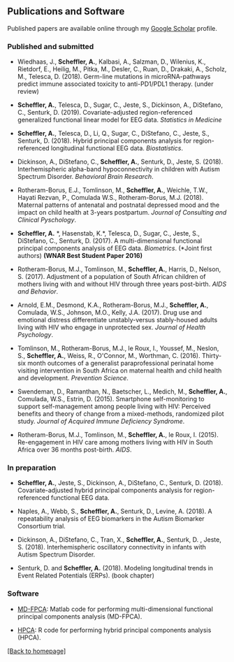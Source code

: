 ## Publications and Software

Published papers are available online through my [Google Scholar](https://scholar.google.com/citations?user=4aba0JUAAAAJ&hl=en) profile.

### Published and submitted

* Wiedhaas, J., __Scheffler, A.__, Kalbasi, A., Salzman, D., Wilenius, K., Rietdorf, E., Heilig, M., Pitka, M., Desler, C., Ruan, D., Drakaki, A., Scholz, M., Telesca, D. (2018). Germ-line mutations in microRNA-pathways predict immune associated toxicity to anti-PD1/PDL1 therapy. (under review)

* __Scheffler, A.__, Telesca, D., Sugar, C., Jeste, S., Dickinson, A., DiStefano, C.,  Senturk, D. (2019). Covariate-adjusted region-referenced generalized functional linear model for EEG data. _Statistics in Medicine_ 

* __Scheffler, A.__, Telesca, D., Li, Q.,  Sugar, C., DiStefano, C., Jeste, S., Senturk, D. (2018). Hybrid principal components analysis for region-referenced longitudinal functional EEG data. _Biostatistics_.

* Dickinson, A., DiStefano, C., __Scheffler, A.__,  Senturk, D., Jeste, S. (2018). Interhemispheric alpha-band hypoconnectivity in children with Autism Spectrum Disorder. _Behavioral Brain Research_.

* Rotheram-Borus, E.J., Tomlinson, M., __Scheffler, A.__, Weichle, T.W., Hayati Rezvan, P., Comulada W.S., Rotheram-Borus, M.J. (2018). Maternal patterns of antenatal and postnatal depressed mood and the impact on child health at 3-years postpartum. _Journal of Consulting and Clinical Pyschology_.

* __Scheffler, A.__ \*, Hasenstab, K.\*, Telesca, D., Sugar, C., Jeste, S., DiStefano, C.,  Senturk, D. (2017). A multi-dimensional functional principal components analysis of EEG data. _Biometrics_. (\*Joint first authors) __(WNAR Best Student Paper 2016)__

* Rotheram-Borus, M.J., Tomlinson, M., __Scheffler, A.__, Harris, D., Nelson, S. (2017). Adjustment of a population of South African children of mothers living with and without HIV through three years post-birth. _AIDS and Behavior_.

* Arnold, E.M., Desmond, K.A., Rotheram-Borus, M.J., __Scheffler, A.__, Comulada, W.S., Johnson, M.O., Kelly, J.A. (2017). Drug use and emotional distress differentiate unstably-versus stably-housed adults living with HIV who engage in unprotected sex. _Journal of Health Psychology_.

* Tomlinson, M., Rotheram-Borus, M.J., le Roux, I., Youssef, M., Neslon, S., __Scheffler, A.__, Weiss, R., O'Connor, M., Worthman, C. (2016). Thirty-six month outcomes of a generalist paraprofessional perinatal home visiting intervention in South Africa on maternal health and child health and development. _Prevention Science_.

* Swendeman, D., Ramanthan, N., Baetscher, L., Medich, M., __Scheffler, A.__, Comulada, W.S., Estrin, D. (2015). Smartphone self-monitoring to support self-management among people living with HIV: Perceived benefits and theory of change from a mixed-methods, randomized pilot study. _Journal of Acquired Immune Deficiency Syndrome_. 

* Rotheram-Borus, M.J., Tomlinson, M., __Scheffler, A.__, le Roux, I. (2015). Re-engagement in HIV care among mothers living with HIV in South Africa over 36 months post-birth. _AIDS_.


### In preparation

* __Scheffler, A.__, Jeste, S., Dickinson, A., DiStefano, C.,  Senturk, D. (2018). Covariate-adjusted hybrid principal components analysis for region-referenced functional EEG data. 

* Naples, A., Webb, S., __Scheffler, A.__, Senturk, D., Levine, A. (2018). A repeatability analysis of EEG biomarkers in the Autism Biomarker Consortium trial.

* Dickinson, A., DiStefano, C., Tran, X., __Scheffler, A.__,  Senturk, D. , Jeste, S. (2018). Interhemispheric oscillatory connectivity in infants with Autism Spectrum Disorder.

* Senturk, D. and __Scheffler, A.__ (2018). Modeling longitudinal trends in Event Related Potentials (ERPs). (book chapter)

### Software

* [MD-FPCA](https://github.com/aaron-scheffler/MD-FPCA): Matlab code for performing multi-dimensional functional principal components analysis (MD-FPCA).

* [HPCA](https://github.com/aaron-scheffler/HPCA): R code for performing hybrid principal components analysis (HPCA).


[ [Back to homepage] ](./)
